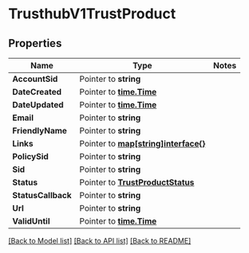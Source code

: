 # TrusthubV1TrustProduct

## Properties
Name | Type | Notes
------------ | ------------- | -------------
**AccountSid** | Pointer to **string** | 
**DateCreated** | Pointer to [**time.Time**](time.Time.md) | 
**DateUpdated** | Pointer to [**time.Time**](time.Time.md) | 
**Email** | Pointer to **string** | 
**FriendlyName** | Pointer to **string** | 
**Links** | Pointer to [**map[string]interface{}**](.md) | 
**PolicySid** | Pointer to **string** | 
**Sid** | Pointer to **string** | 
**Status** | Pointer to [**TrustProductStatus**](trust_product_status.md) | 
**StatusCallback** | Pointer to **string** | 
**Url** | Pointer to **string** | 
**ValidUntil** | Pointer to [**time.Time**](time.Time.md) | 

[[Back to Model list]](../README.md#documentation-for-models) [[Back to API list]](../README.md#documentation-for-api-endpoints) [[Back to README]](../README.md)



